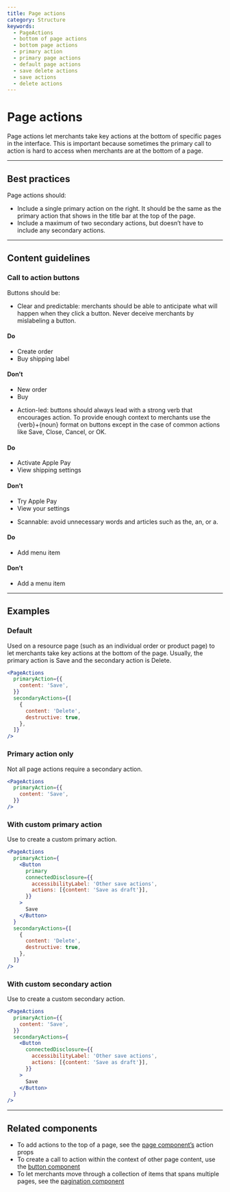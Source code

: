 ```yaml
---
title: Page actions
category: Structure
keywords:
  - PageActions
  - bottom of page actions
  - bottom page actions
  - primary action
  - primary page actions
  - default page actions
  - save delete actions
  - save actions
  - delete actions
---
```


# Page actions

Page actions let merchants take key actions at the bottom of specific pages in the interface. This is important because sometimes the primary call to action is hard to access when merchants are at the bottom of a page.

---

## Best practices

Page actions should:

- Include a single primary action on the right. It should be the same as the primary action that shows in the title bar at the top of the page.
- Include a maximum of two secondary actions, but doesn’t have to include any secondary actions.

---

## Content guidelines

### Call to action buttons

Buttons should be:

- Clear and predictable: merchants should be able to anticipate what will happen when they click a button. Never deceive merchants by mislabeling a button.

<!-- dodont -->

#### Do

- Create order
- Buy shipping label

#### Don’t

- New order
- Buy

<!-- end -->

- Action-led: buttons should always lead with a strong verb that encourages action. To provide enough context to merchants use the {verb}+{noun} format on buttons except in the case of common actions like Save, Close, Cancel, or OK.

<!-- dodont -->

#### Do

- Activate Apple Pay
- View shipping settings

#### Don’t

- Try Apple Pay
- View your settings

<!-- end -->

- Scannable: avoid unnecessary words and articles such as the, an, or a.

<!-- dodont -->

#### Do

- Add menu item

#### Don’t

- Add a menu item

<!-- end -->

---

## Examples

### Default

Used on a resource page (such as an individual order or product page) to let merchants take key actions at the bottom of the page. Usually, the primary action is Save and the secondary action is Delete.

```jsx
<PageActions
  primaryAction={{
    content: 'Save',
  }}
  secondaryActions={[
    {
      content: 'Delete',
      destructive: true,
    },
  ]}
/>
```

### Primary action only

Not all page actions require a secondary action.

```jsx
<PageActions
  primaryAction={{
    content: 'Save',
  }}
/>
```

### With custom primary action

Use to create a custom primary action.

```jsx
<PageActions
  primaryAction={
    <Button
      primary
      connectedDisclosure={{
        accessibilityLabel: 'Other save actions',
        actions: [{content: 'Save as draft'}],
      }}
    >
      Save
    </Button>
  }
  secondaryActions={[
    {
      content: 'Delete',
      destructive: true,
    },
  ]}
/>
```

### With custom secondary action

Use to create a custom secondary action.

```jsx
<PageActions
  primaryAction={{
    content: 'Save',
  }}
  secondaryActions={
    <Button
      connectedDisclosure={{
        accessibilityLabel: 'Other save actions',
        actions: [{content: 'Save as draft'}],
      }}
    >
      Save
    </Button>
  }
/>
```

---

## Related components

- To add actions to the top of a page, see the [page component’s](https://polaris.shopify.com/components/page) action props
- To create a call to action within the context of other page content, use the [button component](https://polaris.shopify.com/components/button)
- To let merchants move through a collection of items that spans multiple pages, see the [pagination component](https://polaris.shopify.com/components/pagination)
